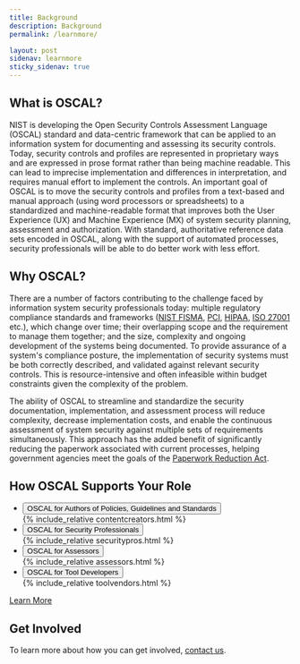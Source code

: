 ```yaml
---
title: Background
description: Background
permalink: /learnmore/

layout: post
sidenav: learnmore
sticky_sidenav: true
---
```


## What is OSCAL?

NIST is developing the Open Security Controls Assessment Language (OSCAL) standard and data-centric framework that can be applied to an information system for documenting and assessing its security controls. Today, security controls and profiles are represented in proprietary ways and are expressed in prose format rather than being machine readable. This can lead to imprecise implementation and differences in interpretation, and requires manual effort to implement the controls. An important goal of OSCAL is to move the security controls and profiles from a text-based and manual approach (using word processors or spreadsheets) to a standardized and machine-readable format that improves both the User Experience (UX) and Machine Experience (MX) of system security planning, assessment and authorization. With standard, authoritative reference data sets encoded in OSCAL, along with the support of automated processes, security professionals will be able to do better work with less effort.

## Why OSCAL?

There are a number of factors contributing to the challenge faced by information system security professionals today: multiple regulatory compliance standards and frameworks ([NIST FISMA](https://www.nist.gov/programs-projects/federal-information-security-management-act-fisma-implementation-project), [PCI](https://www.pcisecuritystandards.org/pci_security/), [HIPAA](https://www.hhs.gov/hipaa/index.html), [ISO 27001](https://www.iso.org/isoiec-27001-information-security.html) etc.), which change over time; their overlapping scope and the requirement to manage them together; and the size, complexity and ongoing development of the systems being documented. To provide assurance of a system's compliance posture, the implementation of security systems must be both correctly described, and validated against relevant security controls. This is resource-intensive and often infeasible within budget constraints given the complexity of the problem.

The ability of OSCAL to streamline and standardize the security documentation, implementation, and assessment process will reduce complexity, decrease implementation costs, and enable the continuous assessment of system security against multiple sets of requirements simultaneously. This approach has the added benefit of significantly reducing the paperwork associated with current processes, helping government agencies meet the goals of the [Paperwork Reduction Act](https://en.wikipedia.org/wiki/Paperwork_Reduction_Act).

## How OSCAL Supports Your Role

<ul class="usa-accordion-bordered">
  <li>
    <button class="usa-accordion-button"
      aria-expanded="false"
      aria-controls="creators">
      OSCAL for Authors of Policies, Guidelines and Standards
    </button>
    <div id="creators" class="usa-accordion-content">
{% include_relative contentcreators.html %}
    </div>
  </li>
  <li>
    <button class="usa-accordion-button"
      aria-expanded="false"
      aria-controls="security_pros">
      OSCAL for Security Professionals
    </button>
    <div id="security_pros" class="usa-accordion-content">
{% include_relative securitypros.html %}
    </div>
  </li>
  <li>
    <button class="usa-accordion-button"
      aria-expanded="false"
      aria-controls="assessors">
      OSCAL for Assessors
    </button>
    <div id="assessors" class="usa-accordion-content">
{% include_relative assessors.html %}
    </div>
  </li>
  <li>
    <button class="usa-accordion-button"
      aria-expanded="false"
      aria-controls="tool-devs">
      OSCAL for Tool Developers
    </button>
    <div id="tool-devs" class="usa-accordion-content">
{% include_relative toolvendors.html %}
    </div>
  </li>
</ul>


[Learn More](/docs/)

## Get Involved 

To learn more about how you can get involved, [contact us](contact).
